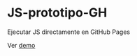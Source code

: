 # JS-prototipo-GH
Ejecutar JS directamente en GitHub Pages

Ver [demo](https://agustinjosew.github.io/JScript-en-GitHub-Pages/)
